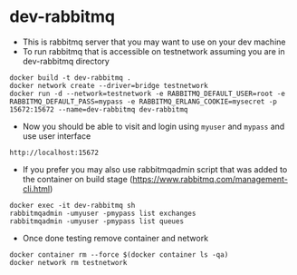 # dev-rabbitmq
- This is rabbitmq server that you may want to use on your dev machine
- To run rabbitmq that is accessible on testnetwork assuming you are in dev-rabbitmq directory
```
docker build -t dev-rabbitmq .
docker network create --driver=bridge testnetwork
docker run -d --network=testnetwork -e RABBITMQ_DEFAULT_USER=root -e RABBITMQ_DEFAULT_PASS=mypass -e RABBITMQ_ERLANG_COOKIE=mysecret -p 15672:15672 --name=dev-rabbitmq dev-rabbitmq
```
- Now you should be able to visit and login using `myuser` and `mypass` and use user interface
```
http://localhost:15672
```
- If you prefer you may also use rabbitmqadmin script that was added to the container on build stage (https://www.rabbitmq.com/management-cli.html)
```
docker exec -it dev-rabbitmq sh
rabbitmqadmin -umyuser -pmypass list exchanges
rabbitmqadmin -umyuser -pmypass list queues
```
- Once done testing remove container and network
```
docker container rm --force $(docker container ls -qa)
docker network rm testnetwork
```
